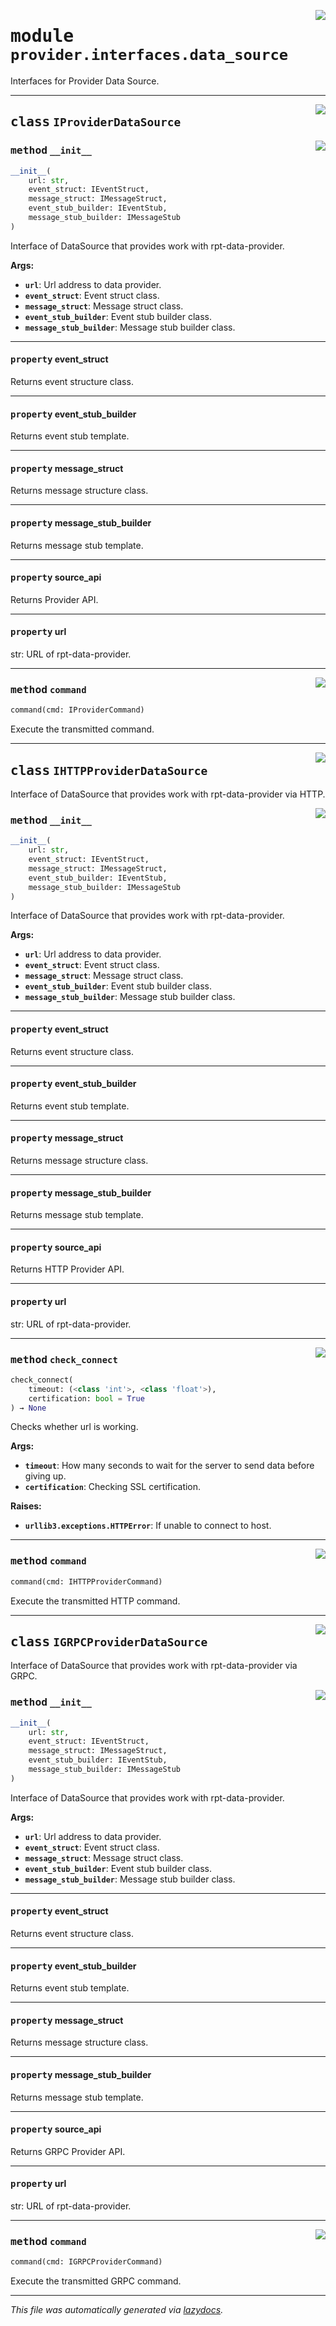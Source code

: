 <!-- markdownlint-disable -->

<a href="../../th2_data_services/provider/interfaces/data_source.py#L0"><img align="right" style="float:right;" src="https://img.shields.io/badge/-source-cccccc?style=flat-square"></a>

# <kbd>module</kbd> `provider.interfaces.data_source`
Interfaces for Provider Data Source. 



---

<a href="../../th2_data_services/provider/interfaces/data_source.py#L34"><img align="right" style="float:right;" src="https://img.shields.io/badge/-source-cccccc?style=flat-square"></a>

## <kbd>class</kbd> `IProviderDataSource`




<a href="../../th2_data_services/provider/interfaces/data_source.py#L35"><img align="right" style="float:right;" src="https://img.shields.io/badge/-source-cccccc?style=flat-square"></a>

### <kbd>method</kbd> `__init__`

```python
__init__(
    url: str,
    event_struct: IEventStruct,
    message_struct: IMessageStruct,
    event_stub_builder: IEventStub,
    message_stub_builder: IMessageStub
)
```

Interface of DataSource that provides work with rpt-data-provider. 



**Args:**
 
 - <b>`url`</b>:  Url address to data provider. 
 - <b>`event_struct`</b>:  Event struct class. 
 - <b>`message_struct`</b>:  Message struct class. 
 - <b>`event_stub_builder`</b>:  Event stub builder class. 
 - <b>`message_stub_builder`</b>:  Message stub builder class. 


---

#### <kbd>property</kbd> event_struct

Returns event structure class. 

---

#### <kbd>property</kbd> event_stub_builder

Returns event stub template. 

---

#### <kbd>property</kbd> message_struct

Returns message structure class. 

---

#### <kbd>property</kbd> message_stub_builder

Returns message stub template. 

---

#### <kbd>property</kbd> source_api

Returns Provider API. 

---

#### <kbd>property</kbd> url

str: URL of rpt-data-provider. 



---

<a href="../../th2_data_services/provider/interfaces/data_source.py#L85"><img align="right" style="float:right;" src="https://img.shields.io/badge/-source-cccccc?style=flat-square"></a>

### <kbd>method</kbd> `command`

```python
command(cmd: IProviderCommand)
```

Execute the transmitted command. 


---

<a href="../../th2_data_services/provider/interfaces/data_source.py#L95"><img align="right" style="float:right;" src="https://img.shields.io/badge/-source-cccccc?style=flat-square"></a>

## <kbd>class</kbd> `IHTTPProviderDataSource`
Interface of DataSource that provides work with rpt-data-provider via HTTP. 

<a href="../../th2_data_services/provider/interfaces/data_source.py#L35"><img align="right" style="float:right;" src="https://img.shields.io/badge/-source-cccccc?style=flat-square"></a>

### <kbd>method</kbd> `__init__`

```python
__init__(
    url: str,
    event_struct: IEventStruct,
    message_struct: IMessageStruct,
    event_stub_builder: IEventStub,
    message_stub_builder: IMessageStub
)
```

Interface of DataSource that provides work with rpt-data-provider. 



**Args:**
 
 - <b>`url`</b>:  Url address to data provider. 
 - <b>`event_struct`</b>:  Event struct class. 
 - <b>`message_struct`</b>:  Message struct class. 
 - <b>`event_stub_builder`</b>:  Event stub builder class. 
 - <b>`message_stub_builder`</b>:  Message stub builder class. 


---

#### <kbd>property</kbd> event_struct

Returns event structure class. 

---

#### <kbd>property</kbd> event_stub_builder

Returns event stub template. 

---

#### <kbd>property</kbd> message_struct

Returns message structure class. 

---

#### <kbd>property</kbd> message_stub_builder

Returns message stub template. 

---

#### <kbd>property</kbd> source_api

Returns HTTP Provider API. 

---

#### <kbd>property</kbd> url

str: URL of rpt-data-provider. 



---

<a href="../../th2_data_services/provider/interfaces/data_source.py#L102"><img align="right" style="float:right;" src="https://img.shields.io/badge/-source-cccccc?style=flat-square"></a>

### <kbd>method</kbd> `check_connect`

```python
check_connect(
    timeout: (<class 'int'>, <class 'float'>),
    certification: bool = True
) → None
```

Checks whether url is working. 



**Args:**
 
 - <b>`timeout`</b>:  How many seconds to wait for the server to send data before giving up. 
 - <b>`certification`</b>:  Checking SSL certification. 



**Raises:**
 
 - <b>`urllib3.exceptions.HTTPError`</b>:  If unable to connect to host. 

---

<a href="../../th2_data_services/provider/interfaces/data_source.py#L98"><img align="right" style="float:right;" src="https://img.shields.io/badge/-source-cccccc?style=flat-square"></a>

### <kbd>method</kbd> `command`

```python
command(cmd: IHTTPProviderCommand)
```

Execute the transmitted HTTP command. 


---

<a href="../../th2_data_services/provider/interfaces/data_source.py#L123"><img align="right" style="float:right;" src="https://img.shields.io/badge/-source-cccccc?style=flat-square"></a>

## <kbd>class</kbd> `IGRPCProviderDataSource`
Interface of DataSource that provides work with rpt-data-provider via GRPC. 

<a href="../../th2_data_services/provider/interfaces/data_source.py#L35"><img align="right" style="float:right;" src="https://img.shields.io/badge/-source-cccccc?style=flat-square"></a>

### <kbd>method</kbd> `__init__`

```python
__init__(
    url: str,
    event_struct: IEventStruct,
    message_struct: IMessageStruct,
    event_stub_builder: IEventStub,
    message_stub_builder: IMessageStub
)
```

Interface of DataSource that provides work with rpt-data-provider. 



**Args:**
 
 - <b>`url`</b>:  Url address to data provider. 
 - <b>`event_struct`</b>:  Event struct class. 
 - <b>`message_struct`</b>:  Message struct class. 
 - <b>`event_stub_builder`</b>:  Event stub builder class. 
 - <b>`message_stub_builder`</b>:  Message stub builder class. 


---

#### <kbd>property</kbd> event_struct

Returns event structure class. 

---

#### <kbd>property</kbd> event_stub_builder

Returns event stub template. 

---

#### <kbd>property</kbd> message_struct

Returns message structure class. 

---

#### <kbd>property</kbd> message_stub_builder

Returns message stub template. 

---

#### <kbd>property</kbd> source_api

Returns GRPC Provider API. 

---

#### <kbd>property</kbd> url

str: URL of rpt-data-provider. 



---

<a href="../../th2_data_services/provider/interfaces/data_source.py#L126"><img align="right" style="float:right;" src="https://img.shields.io/badge/-source-cccccc?style=flat-square"></a>

### <kbd>method</kbd> `command`

```python
command(cmd: IGRPCProviderCommand)
```

Execute the transmitted GRPC command. 




---

_This file was automatically generated via [lazydocs](https://github.com/ml-tooling/lazydocs)._

